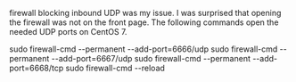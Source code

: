 firewall blocking inbound UDP was my issue. I was surprised that opening the firewall was not on the front page. The following commands open the needed UDP ports on CentOS 7.

sudo firewall-cmd --permanent --add-port=6666/udp
sudo firewall-cmd --permanent --add-port=6667/udp
sudo firewall-cmd --permanent --add-port=6668/tcp
sudo firewall-cmd --reload
